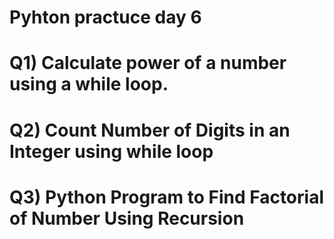# Pyhton practuce day 6

# Q1) Calculate power of a number using a while loop.
# Q2) Count Number of Digits in an Integer using while loop
# Q3) Python Program to Find Factorial of Number Using Recursion
